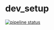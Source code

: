# dev_setup

[![pipeline status](https://gitlab.com/Artis3n/dev_setup/badges/master/pipeline.svg)](https://gitlab.com/Artis3n/dev_setup/commits/master)
